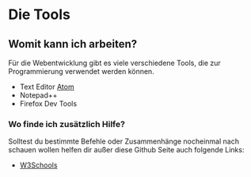 # Die Tools
## Womit kann ich arbeiten?

Für die Webentwicklung gibt es viele verschiedene Tools, die zur Programmierung verwendet werden können.

- Text Editor [Atom](https://atom.io/)
- Notepad++
- Firefox Dev Tools

### Wo finde ich zusätzlich Hilfe?

Solltest du bestimmte Befehle oder Zusammenhänge nocheinmal nach schauen wollen helfen dir außer diese Github Seite auch folgende Links:

- [W3Schools](https://www.w3schools.com/default.asp)
